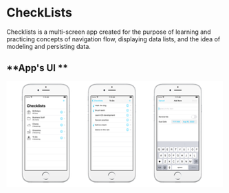 # CheckLists
Checklists is a multi-screen app created for the purpose of learning and practicing concepts of navigation flow, displaying data lists, and the idea of modeling and persisting data. 

## **App's UI **

![ScreenShot](https://github.com/DzhamiRakhmetov/CheckLists/blob/main/ScreenShot.png)
